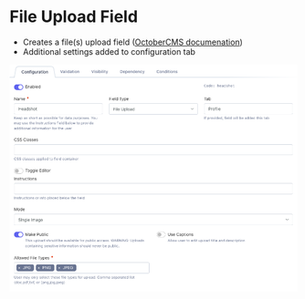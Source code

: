 # File Upload Field

- Creates a file(s) upload field ([OctoberCMS documenation](https://docs.octobercms.com/3.x/element/form/widget-fileupload.html))
- Additional settings added to configuration tab

![Field Configuration](./images/fileupload.png 'Field Configuration')